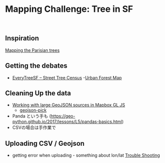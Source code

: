 
# Mapping Challenge: Tree in SF
![]()
![]()

## Inspiration
[Mapping the Parisian trees](https://medium.com/@jerome_56098/mapping-the-parisian-trees-34caf9133673)

## Getting the debates
- [EveryTreeSF – Street Tree Census](http://sf-planning.org/everytreesf-%E2%80%93-street-tree-census)
-[Urban Forest Map](https://www.opentreemap.org/urbanforestmap/map/?z=18/37.75679/-122.43626)

## Cleaning Up the data
- [Working with large GeoJSON sources in Mapbox GL JS](https://www.mapbox.com/help/working-with-large-geojson-data/)
  -  [geojson-pick]()
- Panda という手も (https://geo-python.github.io/2017/lessons/L5/pandas-basics.html)
- CSVの場合は手作業で


## Uploading CSV / Geojson
- getting error when uploading - something about lon/lat
[Trouble Shooting](https://www.mapbox.com/help/troubleshoot-csv/)
